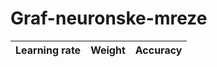 # Graf-neuronske-mreze
| Learning rate   | Weight   | Accuracy |
| -------------   | ------   | -------- |
